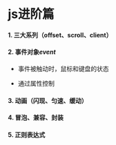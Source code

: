 # js进阶篇
#### 1. **三大系列**（offset、scroll、client）
#### 2. 事件对象*event*
+ 事件被触动时，鼠标和键盘的状态
- 通过属性控制
#### 3. 动画（闪现、匀速、缓动）
#### 4. 冒泡、兼容、封装
#### 5. 正则表达式
